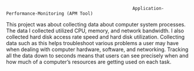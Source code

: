                                                     Application-Performance-Monitoring (APM Tool)

This project was about collecting data about computer system processes. The data I collected utilized CPU, memory, and network bandwidth. I also collected hard disk access rate speed and hard disk utilization. Collecting data such as this helps troubleshoot various problems a user may have when dealing with computer hardware, software, and networking. Tracking all the data down to seconds means that users can see precisely when and how much of a computer’s resources are getting used on each task.
